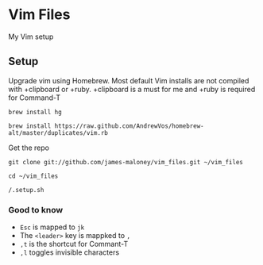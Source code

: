 # Vim Files

My Vim setup

## Setup

Upgrade vim using Homebrew. Most default Vim installs are not compiled with +clipboard or +ruby. +clipboard is a must for me and +ruby is required for Command-T

`brew install hg` 

`brew install https://raw.github.com/AndrewVos/homebrew-alt/master/duplicates/vim.rb`

Get the repo

`git clone git://github.com/james-maloney/vim_files.git ~/vim_files`

`cd ~/vim_files`

`/.setup.sh`

### Good to know

- `Esc` is mapped to `jk`
- The `<leader>` key is mappked to `,`
- `,t` is the shortcut for Commant-T
- `,l` toggles invisible characters

